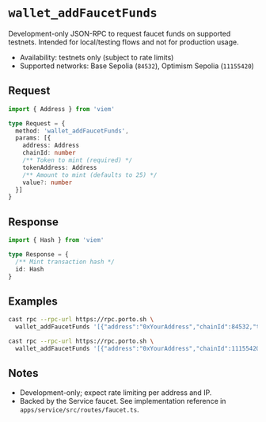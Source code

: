 # `wallet_addFaucetFunds`

Development-only JSON-RPC to request faucet funds on supported testnets. Intended for local/testing flows and not for production usage.

- Availability: testnets only (subject to rate limits)
- Supported networks: Base Sepolia (`84532`), Optimism Sepolia (`11155420`)

## Request

```ts
import { Address } from 'viem'

type Request = {
  method: 'wallet_addFaucetFunds',
  params: [{
    address: Address
    chainId: number
    /** Token to mint (required) */
    tokenAddress: Address
    /** Amount to mint (defaults to 25) */
    value?: number
  }]
}
```

## Response

```ts
import { Hash } from 'viem'

type Response = {
  /** Mint transaction hash */
  id: Hash
}
```

## Examples

```sh
cast rpc --rpc-url https://rpc.porto.sh \
  wallet_addFaucetFunds '[{"address":"0xYourAddress","chainId":84532,"tokenAddress":"0x3a9b126bf65c518f1e02602bd77bd1288147f94c","value":25}]' --raw
```

```sh
cast rpc --rpc-url https://rpc.porto.sh \
  wallet_addFaucetFunds '[{"address":"0xYourAddress","chainId":11155420,"tokenAddress":"0x6795f10304557a454b94a5c04e9217677cc9b598"}]' --raw
```

## Notes

- Development-only; expect rate limiting per address and IP.
- Backed by the Service faucet. See implementation reference in `apps/service/src/routes/faucet.ts`.
